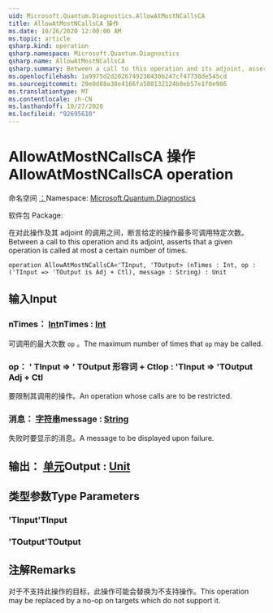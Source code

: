 ```yaml
---
uid: Microsoft.Quantum.Diagnostics.AllowAtMostNCallsCA
title: AllowAtMostNCallsCA 操作
ms.date: 10/26/2020 12:00:00 AM
ms.topic: article
qsharp.kind: operation
qsharp.namespace: Microsoft.Quantum.Diagnostics
qsharp.name: AllowAtMostNCallsCA
qsharp.summary: Between a call to this operation and its adjoint, asserts that a given operation is called at most a certain number of times.
ms.openlocfilehash: 1a9975d2d2026749238430b247cf47738de545cd
ms.sourcegitcommit: 29e0d88a30e4166fa580132124b0eb57e1f0e986
ms.translationtype: MT
ms.contentlocale: zh-CN
ms.lasthandoff: 10/27/2020
ms.locfileid: "92695610"
---
```

# <a name="allowatmostncallsca-operation"></a><span data-ttu-id="a04f5-102">AllowAtMostNCallsCA 操作</span><span class="sxs-lookup"><span data-stu-id="a04f5-102">AllowAtMostNCallsCA operation</span></span>

<span data-ttu-id="a04f5-103">命名空间 [：](xref:Microsoft.Quantum.Diagnostics)</span><span class="sxs-lookup"><span data-stu-id="a04f5-103">Namespace: [Microsoft.Quantum.Diagnostics](xref:Microsoft.Quantum.Diagnostics)</span></span>

<span data-ttu-id="a04f5-104">软件包 [](https://nuget.org/packages/)</span><span class="sxs-lookup"><span data-stu-id="a04f5-104">Package: [](https://nuget.org/packages/)</span></span>


<span data-ttu-id="a04f5-105">在对此操作及其 adjoint 的调用之间，断言给定的操作最多可调用特定次数。</span><span class="sxs-lookup"><span data-stu-id="a04f5-105">Between a call to this operation and its adjoint, asserts that a given operation is called at most a certain number of times.</span></span>

```qsharp
operation AllowAtMostNCallsCA<'TInput, 'TOutput> (nTimes : Int, op : ('TInput => 'TOutput is Adj + Ctl), message : String) : Unit
```


## <a name="input"></a><span data-ttu-id="a04f5-106">输入</span><span class="sxs-lookup"><span data-stu-id="a04f5-106">Input</span></span>

### <a name="ntimes--int"></a><span data-ttu-id="a04f5-107">nTimes： [Int](xref:microsoft.quantum.lang-ref.int)</span><span class="sxs-lookup"><span data-stu-id="a04f5-107">nTimes : [Int](xref:microsoft.quantum.lang-ref.int)</span></span>

<span data-ttu-id="a04f5-108">可调用的最大次数 `op` 。</span><span class="sxs-lookup"><span data-stu-id="a04f5-108">The maximum number of times that `op` may be called.</span></span>


### <a name="op--tinput--toutput-adj--ctl"></a><span data-ttu-id="a04f5-109">op： ' TInput => ' TOutput 形容词 + Ctl</span><span class="sxs-lookup"><span data-stu-id="a04f5-109">op : 'TInput => 'TOutput Adj + Ctl</span></span>

<span data-ttu-id="a04f5-110">要限制其调用的操作。</span><span class="sxs-lookup"><span data-stu-id="a04f5-110">An operation whose calls are to be restricted.</span></span>


### <a name="message--string"></a><span data-ttu-id="a04f5-111">消息： [字符串](xref:microsoft.quantum.lang-ref.string)</span><span class="sxs-lookup"><span data-stu-id="a04f5-111">message : [String](xref:microsoft.quantum.lang-ref.string)</span></span>

<span data-ttu-id="a04f5-112">失败时要显示的消息。</span><span class="sxs-lookup"><span data-stu-id="a04f5-112">A message to be displayed upon failure.</span></span>



## <a name="output--unit"></a><span data-ttu-id="a04f5-113">输出： [单元](xref:microsoft.quantum.lang-ref.unit)</span><span class="sxs-lookup"><span data-stu-id="a04f5-113">Output : [Unit](xref:microsoft.quantum.lang-ref.unit)</span></span>



## <a name="type-parameters"></a><span data-ttu-id="a04f5-114">类型参数</span><span class="sxs-lookup"><span data-stu-id="a04f5-114">Type Parameters</span></span>

### <a name="tinput"></a><span data-ttu-id="a04f5-115">'TInput</span><span class="sxs-lookup"><span data-stu-id="a04f5-115">'TInput</span></span>


### <a name="toutput"></a><span data-ttu-id="a04f5-116">'TOutput</span><span class="sxs-lookup"><span data-stu-id="a04f5-116">'TOutput</span></span>



## <a name="remarks"></a><span data-ttu-id="a04f5-117">注解</span><span class="sxs-lookup"><span data-stu-id="a04f5-117">Remarks</span></span>

<span data-ttu-id="a04f5-118">对于不支持此操作的目标，此操作可能会替换为不支持操作。</span><span class="sxs-lookup"><span data-stu-id="a04f5-118">This operation may be replaced by a no-op on targets which do not support it.</span></span>